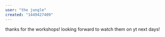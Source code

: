 ```yaml
---
user: "the jungle"
created: "1449427409"
---
```


thanks for the workshops! looking forward to watch them on yt next days!
